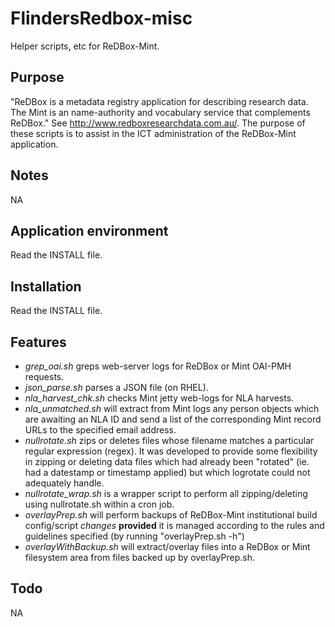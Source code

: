 FlindersRedbox-misc
===================

Helper scripts, etc for ReDBox-Mint.

Purpose
-------
"ReDBox is a metadata registry application for describing research data.
The Mint is an name-authority and vocabulary service that complements ReDBox."
See http://www.redboxresearchdata.com.au/. The purpose of these scripts is to
assist in the ICT administration of the ReDBox-Mint application.

Notes
-----
NA

Application environment
-----------------------
Read the INSTALL file.

Installation
------------
Read the INSTALL file.

Features
--------
* *grep_oai.sh* greps web-server logs for ReDBox or Mint OAI-PMH requests.
* *json_parse.sh* parses a JSON file (on RHEL).
* *nla_harvest_chk.sh* checks Mint jetty web-logs for NLA harvests.
* *nla_unmatched.sh* will extract from Mint logs any person objects which are
  awaiting an NLA ID and send a list of the corresponding Mint record URLs
  to the specified email address.
* *nullrotate.sh* zips or deletes files whose filename matches a particular
  regular expression (regex). It was developed to provide some flexibility
  in zipping or deleting data files which had already been "rotated" (ie.
  had a datestamp or timestamp applied) but which logrotate could not
  adequately handle.
* *nullrotate_wrap.sh* is a wrapper script to perform all zipping/deleting
  using nullrotate.sh within a cron job.
* *overlayPrep.sh* will perform backups of ReDBox-Mint institutional build
  config/script _changes_ __provided__ it is managed according to the rules
  and guidelines specified (by running "overlayPrep.sh -h")
* *overlayWithBackup.sh* will extract/overlay files into a ReDBox or Mint
  filesystem area from files backed up by overlayPrep.sh.

Todo
----
NA

